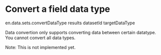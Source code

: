 # Convert a field data type

en.data.sets.convertDataType results datasetId targetDataType

Data convertion only supports converting data between certain datatype. You cannot convert all data types.


Note: This is not implemented yet.
